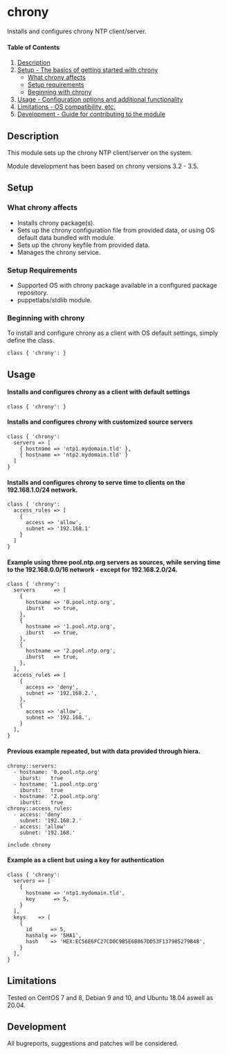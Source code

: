 
# chrony

Installs and configures chrony NTP client/server.

#### Table of Contents

1. [Description](#description)
2. [Setup - The basics of getting started with chrony](#setup)
    * [What chrony affects](#what-chrony-affects)
    * [Setup requirements](#setup-requirements)
    * [Beginning with chrony](#beginning-with-chrony)
3. [Usage - Configuration options and additional functionality](#usage)
4. [Limitations - OS compatibility, etc.](#limitations)
5. [Development - Guide for contributing to the module](#development)

## Description

This module sets up the chrony NTP client/server on the system.

Module development has been based on chrony versions 3.2 - 3.5.

## Setup

### What chrony affects

* Installs chrony package(s).
* Sets up the chrony configuration file from provided data, or using OS default data bundled with module.
* Sets up the chrony keyfile from provided data.
* Manages the chrony service.

### Setup Requirements

* Supported OS with chrony package available in a configured package repository.
* puppetlabs/stdlib module.

### Beginning with chrony

To install and configure chrony as a client with OS default settings, simply define the class.

    class { 'chrony': }

## Usage

#### Installs and configures chrony as a client with default settings

    class { 'chrony': }

#### Installs and configures chrony with customized source servers

    class { 'chrony':
      servers => [
        { hostname => 'ntp1.mydomain.tld' },
        { hostname => 'ntp2.mydomain.tld' }
      ]
    }

#### Installs and configures chrony to serve time to clients on the 192.168.1.0/24 network.

    class { 'chrony':
      access_rules => [
        {
          access => 'allow',
          subnet => '192.168.1'
        }
      ]
    }

#### Example using three pool.ntp.org servers as sources, while serving time to the 192.168.0.0/16 network - except for 192.168.2.0/24.

    class { 'chrony':
      servers      => [
        {
          hostname => '0.pool.ntp.org',
          iburst   => true,
        },
        {
          hostname => '1.pool.ntp.org',
          iburst   => true,
        },
        {
          hostname => '2.pool.ntp.org',
          iburst   => true,
        },
      ],
      access_rules => [
        {
          access => 'deny',
          subnet => '192.168.2.',
        },
        {
          access => 'allow',
          subnet => '192.168.',
        }
      ],
    }

#### Previous example repeated, but with data provided through hiera.

    chrony::servers:
      - hostname: '0.pool.ntp.org'
        iburst:   true
      - hostname: '1.pool.ntp.org'
        iburst:   true
      - hostname: '2.pool.ntp.org'
        iburst:   true
    chrony::access_rules:
      - access: 'deny'
        subnet: '192.168.2.'
      - access: 'allow'
        subnet: '192.168.'

    include chrony

#### Example as a client but using a key for authentication

    class { 'chrony':
      servers => [
        {
          hostname => 'ntp1.mydomain.tld',
          key      => 5,
        }
      ],
      keys    => [
        {
          id      => 5,
          hashalg => 'SHA1',
          hash    => 'HEX:EC56E6FC27CD0C9B5E6B867DD53F137985279B48',
        }
      ],
    }

## Limitations

Tested on CentOS 7 and 8, Debian 9 and 10, and Ubuntu 18.04 aswell as 20.04.

## Development

All bugreports, suggestions and patches will be considered.
